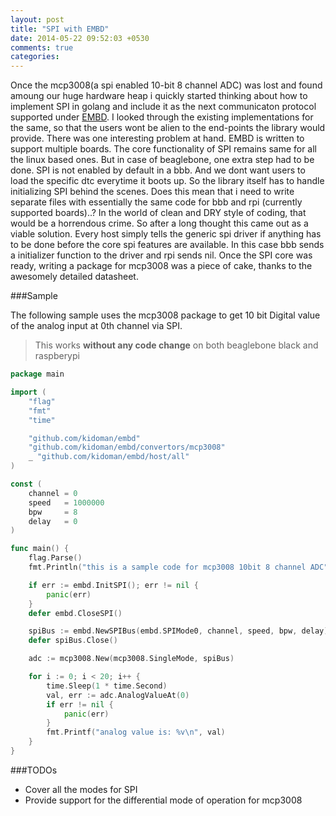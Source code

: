 ```yaml
---
layout: post
title: "SPI with EMBD"
date: 2014-05-22 09:52:03 +0530
comments: true
categories: 
---
```


Once the mcp3008(a spi enabled 10-bit 8 channel ADC) was lost and found amoung our huge hardware heap i quickly started thinking about how to implement SPI in golang and include it as the next communicaton protocol supported under [EMBD](http://embd.kidoman.io). I looked through the existing implementations for the same, so that the users wont be alien to the end-points the library would provide. There was one  interesting problem at hand. EMBD is written to support multiple boards. The core functionality of SPI remains same for all the linux based ones. But in case of beaglebone, one extra step had to be done. SPI is not enabled by default in a bbb. And we dont want users to load the specific dtc everytime it boots up. So the library itself has to handle initializing SPI behind the scenes. Does this mean that i need to write separate files with essentially the same code for bbb and rpi (currently supported boards)..? In the world of clean and DRY style of coding, that would be a horrendous crime. So after a long thought this came out as a viable solution. Every host simply tells the generic spi driver if anything has to be done before the core spi features are available. In this case bbb sends a initializer function to the driver and rpi sends nil. Once the SPI core was ready, writing a package for mcp3008 was a piece of cake, thanks to the awesomely detailed datasheet.

###Sample

The following sample uses the mcp3008 package to get 10 bit Digital value of the analog input at 0th channel via SPI. 
> This works **without any code change** on both beaglebone black and raspberypi

```go
package main

import (
	"flag"
	"fmt"
	"time"

	"github.com/kidoman/embd"
	"github.com/kidoman/embd/convertors/mcp3008"
	_ "github.com/kidoman/embd/host/all"
)

const (
	channel = 0
	speed   = 1000000
	bpw     = 8
	delay   = 0
)

func main() {
	flag.Parse()
	fmt.Println("this is a sample code for mcp3008 10bit 8 channel ADC")

	if err := embd.InitSPI(); err != nil {
		panic(err)
	}
	defer embd.CloseSPI()

	spiBus := embd.NewSPIBus(embd.SPIMode0, channel, speed, bpw, delay)
	defer spiBus.Close()

	adc := mcp3008.New(mcp3008.SingleMode, spiBus)

	for i := 0; i < 20; i++ {
		time.Sleep(1 * time.Second)
		val, err := adc.AnalogValueAt(0)
		if err != nil {
			panic(err)
		}
		fmt.Printf("analog value is: %v\n", val)
	}
}

```

###TODOs
* Cover all the modes for SPI
* Provide support for the differential mode of operation for mcp3008
